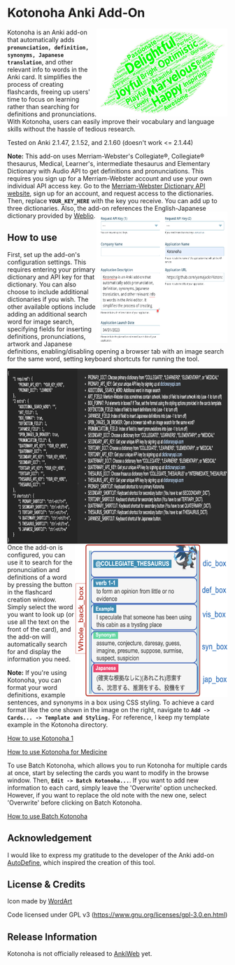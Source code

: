 Kotonoha Anki Add-On
==========
<img align="right" src="Kotonoha/images/leaf_green.png" width="300" height="200">

Kotonoha is an Anki add-on that automatically adds **`pronunciation, definition, synonyms, Japanese translation`**, and other relevant info to words in the Anki card. It simplifies the process of creating flashcards, freeing up users' time to focus on learning rather than searching for definitions and pronunciations. With Kotonoha, users can easily improve their vocabulary and language skills without the hassle of tedious research.

Tested on Anki 2.1.47, 2.1.52, and 2.1.60 (doesn't work <= 2.1.44) 

**Note:** This add-on uses Merriam-Webster's Collegiate®, Collegiate® thesaurus, Medical, Learner's, intermediate thesaurus and Elementary Dictionary with Audio API to get definitions and pronunciations. This requires you sign up for a Merriam-Webster account and use your own individual API access key. Go to the [Merriam-Webster Dictionary API website](http://www.dictionaryapi.com/register/index), sign up for an account, and request access to the dictionaries. Then, replace **`YOUR_KEY_HERE`** with the key you receive. You can add up to three dictionaries. Also, the add-on references the English-Japanese dictionary provided by [Weblio](https://ejje.weblio.jp/).
<img align="right" src="Kotonoha/images/Get_API_key.png" width="300" height="300">

## How to use
First, set up the add-on's configuration settings. This requires entering your primary dictionary and API key for that dictionary. You can also choose to include additional dictionaries if you wish.
The other available options include adding an additional search word for image search, specifying fields for inserting definitions, pronunciations, artwork and Japanese definitions, enabling/disabling opening a browser tab with an image search for the same word, setting keyboard shortcuts for running the tool.

<img align="left" src="Kotonoha/images/Config.png" width="1000" height="400">

<img align="right" src="Kotonoha/images/Kotonoha_sample2.png" width="350" height="350">

Once the add-on is configured, you can use it to search for the pronunciation and definitions of a word by pressing the button in the flashcard creation window. Simply select the word you want to look up (or use all the text on the front of the card), and the add-on will automatically search for and display the information you need.

**Note:**
If you're using Kotonoha, you can format your word definitions, example sentences, and synonyms in a box using CSS styling. To achieve a card format like the one shown in the image on the right, navigate to **`Add -> Cards... -> Template and Styling.`** For reference, I keep my template example in the Kotonoha directory.


[How to use Kotonoha 1](https://youtu.be/SCxYdC3GtGs "How to use Kotonoha")

[How to use Kotonoha for Medicine](https://www.youtube.com/watch?v=YEG3kYFnLKk "How to use Kotonoha")

To use Batch Kotonoha, which allows you to run Kotonoha for multiple cards at once, start by selecting the cards you want to modify in the browse window. Then, **`Edit -> Batch Kotonoha...`**. If you want to add new information to each card, simply leave the 'Overwrite' option unchecked. However, if you want to replace the old note with the new one, select 'Overwrite' before clicking on Batch Kotonoha.

[How to use Batch Kotonoha](https://youtu.be/mV1GjX9Img8 "How to use Kotonoha")




## Acknowledgement
I would like to express my gratitude to the developer of the Anki add-on [AutoDefine](https://github.com/z1lc/AutoDefine), which inspired the creation of this tool.

## License & Credits
Icon made by [WordArt](https://wordart.com/)

Code licensed under GPL v3 (https://www.gnu.org/licenses/gpl-3.0.en.html)

## Release Information

Kotonoha is not officially released to [AnkiWeb](https://ankiweb.net) yet.
